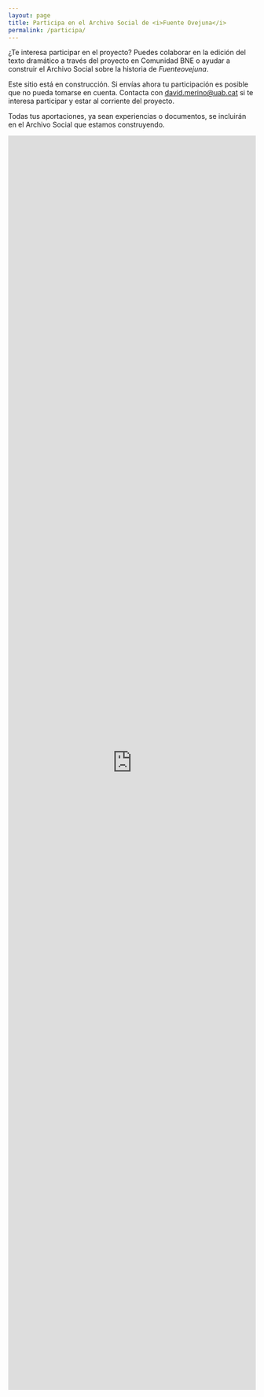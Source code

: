```yaml
---
layout: page
title: Participa en el Archivo Social de <i>Fuente Ovejuna</i>
permalink: /participa/
---
```


¿Te interesa participar en el proyecto? Puedes colaborar en la edición del texto dramático a través del proyecto en Comunidad BNE o ayudar a construir el Archivo Social sobre la historia de *Fuenteovejuna*.

Este sitio está en construcción. Si envías ahora tu participación es posible que no pueda tomarse en cuenta. Contacta con [david.merino@uab.cat](mailto:david.merino@uab.cat) si te interesa participar y estar al corriente del proyecto.

Todas tus aportaciones, ya sean experiencias o documentos, se incluirán en el Archivo Social que estamos construyendo. 

<!--<div>
    <iframe src="https://script.google.com/macros/s/AKfycby1tyqBradG6ccWqClEIM9I4xqyj_rdOdIXVVfHTaTy4WUkzDPGuABa02Mx1GbDIc_s/exec" width="100%" height="800px" allowfullscreen="" frameborder="0"></iframe>
</div>-->

<div>
    <iframe src="https://script.google.com/macros/s/AKfycbzATD-kCocLZr3EOIehyqrmi2b44wF7vWcbTUBJDvZlvdISKuj5lapQjNWQ0UaELD2w/exec" width="100%" height="2550px" allowfullscreen="" frameborder="0"></iframe>
</div>



